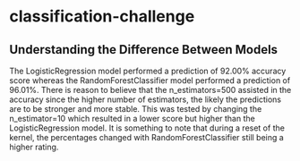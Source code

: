 # classification-challenge
<h2>Understanding the Difference Between Models</h2>
<p>The LogisticRegression model performed a prediction of 92.00% accuracy score whereas the RandomForestClassifier model performed a prediction of 96.01%.  There is reason to believe that the n_estimators=500 assisted in the accuracy since the higher number of estimators, the likely the predictions are to be stronger and more stable.  This was tested by changing the n_estimator=10 which resulted in a lower score but higher than the LogisticRegression model.  It is something to note that during a reset of the kernel, the percentages changed with RandomForestClassifier still being a higher rating.</p>